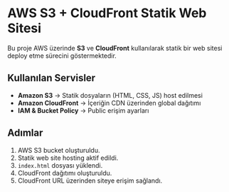 # AWS S3 + CloudFront Statik Web Sitesi

Bu proje AWS üzerinde **S3** ve **CloudFront** kullanılarak statik bir web sitesi deploy etme sürecini göstermektedir.

## Kullanılan Servisler
- **Amazon S3** → Statik dosyaların (HTML, CSS, JS) host edilmesi
- **Amazon CloudFront** → İçeriğin CDN üzerinden global dağıtımı
- **IAM & Bucket Policy** → Public erişim ayarları

## Adımlar
1. AWS S3 bucket oluşturuldu.
2. Statik web site hosting aktif edildi.
3. `index.html` dosyası yüklendi.
4. CloudFront dağıtımı oluşturuldu.
5. CloudFront URL üzerinden siteye erişim sağlandı.
